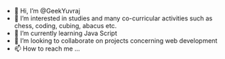 - 👋 Hi, I’m @GeekYuvraj
- 👀 I’m interested in studies and many co-curricular activities such as chess, coding, cubing, abacus etc.
- 🌱 I’m currently learning Java Script
- 💞️ I’m looking to collaborate on projects concerning web development 
- 📫 How to reach me ...

<!---
GeekYuvraj/GeekYuvraj is a ✨ special ✨ repository because its `README.md` (this file) appears on your GitHub profile.
You can click the Preview link to take a look at your changes.
--->
